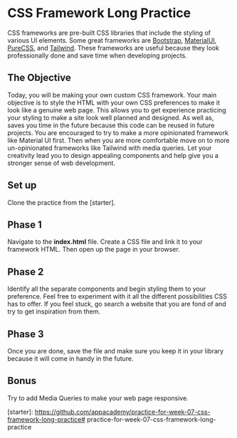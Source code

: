 # CSS Framework Long Practice

CSS frameworks are pre-built CSS libraries that include the styling of various
UI elements. Some great frameworks are [Bootstrap][bootstrap],
[MaterialUI][materialui], [PureCSS][purecss], and [Tailwind][tailwind]. These
frameworks are useful because they look professionally done and save time when
developing projects.

## The Objective

Today, you will be making your own custom CSS framework. Your main objective is
to style the HTML with your own CSS preferences to make it look like a genuine
web page. This allows you to get experience practicing your styling to make a
site look well planned and designed. As well as, saves you time in the future
because this code can be reused in future projects. You are encouraged to try
to make a more opinionated framework like Material UI first.
Then when you are more comfortable move on to more un-opinionated frameworks
like Tailwind with media queries. Let your creativity lead you to design
appealing components and help give you a stronger sense of web development.

## Set up

Clone the practice from the [starter].

## Phase 1

Navigate to the __index.html__ file. Create a CSS file and link it to your
framework HTML. Then open up the page in your browser.

## Phase 2

Identify all the separate components and begin styling them to your preference.
Feel free to experiment with it all the different possibilities CSS has to offer.
If you feel stuck, go search a website that you are fond of and try to get
inspiration from them.

## Phase 3

Once you are done, save the file and make sure you keep it in your library
because it will come in handy in the future.

## Bonus

Try to add Media Queries to make your web page responsive.

[bootstrap]:https://getbootstrap.com/
[materialui]:https://material-ui.com/
[purecss]:https://purecss.io/
[tailwind]: https://tailwindcss.com/
[starter]: https://github.com/appacademy/practice-for-week-07-css-framework-long-practice# practice-for-week-07-css-framework-long-practice

